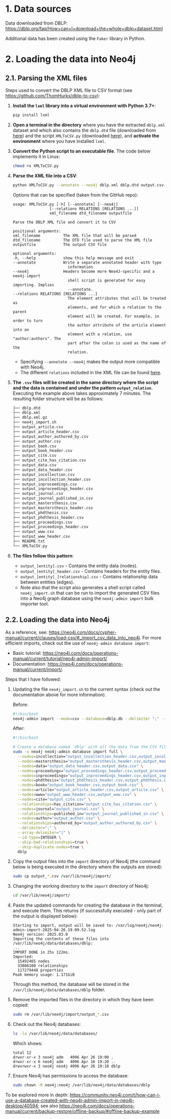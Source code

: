 # 1. Data sources

Data downloaded from DBLP: https://dblp.org/faq/How+can+I+download+the+whole+dblp+dataset.html

Additional data has been created using the `Faker` library in Python.

# 2. Loading the data into Neo4j

## 2.1. Parsing the XML files

Steps used to convert the DBLP XML file to CSV format (see https://github.com/ThomHurks/dblp-to-csv):

1. **Install the `lxml` library into a virtual environment with Python 3.7+**:
   
   ```bash
   pip install lxml
   ```

2. **Open a terminal in the directory** where you have the extracted `dblp.xml` dataset and which also contains the `dblp.dtd` file (downloaded from [here](https://dblp.org/faq/How+can+I+download+the+whole+dblp+dataset.html)) and the script `XMLToCSV.py` (downloaded [here](https://github.com/ThomHurks/dblp-to-csv)), and **activate the environment** where you have installed `lxml`.
   
3. **Convert the Python script to an executable file**. The code below implements it in Linux:
   
   ```bash
   chmod +x XMLToCSV.py
   ```

4. **Parse the XML file into a CSV**:
   
   ```bash
   python XMLToCSV.py --annotate --neo4j dblp.xml dblp.dtd output.csv --relations author:authored_by journal:published_in cite:has_citation
   ```
   
   Options that can be specified (taken from the GitHub repo):

   ```plain text
   usage: XMLToCSV.py [-h] [--annotate] [--neo4j]
                   [--relations RELATIONS [RELATIONS ...]]
                   xml_filename dtd_filename outputfile
   
   Parse the DBLP XML file and convert it to CSV
   
   positional arguments:
   xml_filename          The XML file that will be parsed
   dtd_filename          The DTD file used to parse the XML file
   outputfile            The output CSV file
   
   optional arguments:
   -h, --help            show this help message and exit
   --annotate            Write a separate annotated header with type
                           information
   --neo4j               Headers become more Neo4J-specific and a neo4j-import
                           shell script is generated for easy importing. Implies
                           --annotate.
   --relations RELATIONS [RELATIONS ...]
                           The element attributes that will be treated as
                           elements, and for which a relation to the parent
                           element will be created. For example, in order to turn
                           the author attribute of the article element into an
                           element with a relation, use "author:authors". The
                           part after the colon is used as the name of the
                           relation.
   ```

   - Specifying `--annotate --neo4j` makes the output more compatible with Neo4j.
   - The different `relations` included in the XML file can be found [here](https://dblp.org/faq/16154937.html).

5. **The `.csv` files will be created in the same directory where the script and the data is contained and under the pattern `output_relation`**. Executing the example above takes approximately 7 minutes. The resulting folder structure will be as follows:
   
   ```bash
   ├── dblp.dtd
   ├── dblp.xml
   ├── dblp.xml.gz
   ├── neo4j_import.sh
   ├── output_article.csv
   ├── output_article_header.csv
   ├── output_author_authored_by.csv
   ├── output_author.csv
   ├── output_book.csv
   ├── output_book_header.csv
   ├── output_cite.csv
   ├── output_cite_has_citation.csv
   ├── output_data.csv
   ├── output_data_header.csv
   ├── output_incollection.csv
   ├── output_incollection_header.csv
   ├── output_inproceedings.csv
   ├── output_inproceedings_header.csv
   ├── output_journal.csv
   ├── output_journal_published_in.csv
   ├── output_mastersthesis.csv
   ├── output_mastersthesis_header.csv
   ├── output_phdthesis.csv
   ├── output_phdthesis_header.csv
   ├── output_proceedings.csv
   ├── output_proceedings_header.csv
   ├── output_www.csv
   ├── output_www_header.csv
   ├── README.txt
   └── XMLToCSV.py
   ```
   
6. **The files follow this pattern**:
   
   - `output_[entity].csv` - Contains the entity data (nodes).
   - `output_[entity]_header.csv` - Contains headers for the entity files.
   - `output_[entity]_[relationship].csv` - Contains relationship data between entities (edges).
   - Note also that the script also generates a shell script called `neo4j_import.sh` that can be run to import the generated CSV files into a Neo4j graph database using the `neo4j-admin import` bulk importer tool.

## 2.2. Loading the data into Neo4j

As a reference, see: https://neo4j.com/docs/cypher-manual/current/clauses/load-csv/#_import_csv_data_into_neo4j. For more efficient imports, check out the use of `neo4j-admin database import`: 

- Basic tutorial: https://neo4j.com/docs/operations-manual/current/tutorial/neo4j-admin-import/
- Documentation: https://neo4j.com/docs/operations-manual/current/import/.



Steps that I have followed:

1. Updating the file `neo4j_import.sh` to the current syntax (check out the documentation above for more information).

   Before:

   ``` bash
   #!/bin/bash
   neo4j-admin import --mode=csv --database=dblp.db --delimiter ";" --array-delimiter "|" --id-type INTEGER --nodes:incollection "output_incollection_header.csv,output_incollection.csv" --nodes:mastersthesis "output_mastersthesis_header.csv,output_mastersthesis.csv" --nodes:data "output_data_header.csv,output_data.csv" --nodes:proceedings "output_proceedings_header.csv,output_proceedings.csv" --nodes:inproceedings "output_inproceedings_header.csv,output_inproceedings.csv" --nodes:phdthesis "output_phdthesis_header.csv,output_phdthesis.csv" --nodes:book "output_book_header.csv,output_book.csv" --nodes:article "output_article_header.csv,output_article.csv" --nodes:www "output_www_header.csv,output_www.csv" --nodes:cite "output_cite.csv" --relationships:has_citation "output_cite_has_citation.csv" --nodes:journal "output_journal.csv" --relationships:published_in "output_journal_published_in.csv" --nodes:author "output_author.csv" --relationships:authored_by "output_author_authored_by.csv"
   ```

   After:

   ```bash
   #!/bin/bash
   
   # Create a database named 'dblp' with all the data from the CSV files
   sudo -u neo4j neo4j-admin database import full \
     --nodes=incollection="output_incollection_header.csv,output_incollection.csv" \
     --nodes=mastersthesis="output_mastersthesis_header.csv,output_mastersthesis.csv" \
     --nodes=data="output_data_header.csv,output_data.csv" \
     --nodes=proceedings="output_proceedings_header.csv,output_proceedings.csv" \
     --nodes=inproceedings="output_inproceedings_header.csv,output_inproceedings.csv" \
     --nodes=phdthesis="output_phdthesis_header.csv,output_phdthesis.csv" \
     --nodes=book="output_book_header.csv,output_book.csv" \
     --nodes=article="output_article_header.csv,output_article.csv" \
     --nodes=www="output_www_header.csv,output_www.csv" \
     --nodes=cite="output_cite.csv" \
     --relationships=has_citation="output_cite_has_citation.csv" \
     --nodes=journal="output_journal.csv" \
     --relationships=published_in="output_journal_published_in.csv" \
     --nodes=author="output_author.csv" \
     --relationships=authored_by="output_author_authored_by.csv" \
     --delimiter=";" \
     --array-delimiter="|" \
     --id-type=INTEGER \
     --skip-bad-relationships=true \
     --skip-duplicate-nodes=true \
     dblp
   ```

2. Copy the output files into the `import` directory of Neo4j (the command below is being executed in the directory where the outputs are stored):

   ```bash
   sudo cp output_*.csv /var/lib/neo4j/import/
   ```

3. Changing the working directory to the `import` directory of Neo4j:

   ```bash
   cd /var/lib/neo4j/import/
   ```

4. Paste the updated commands for creating the database in the terminal, and execute them. This returns (if successfully executed - only part of the output is displayed below):

   ```
   Starting to import, output will be saved to: /var/log/neo4j/neo4j-admin-import-2025-04-26.19.09.52.log
   Neo4j version: 2025.03.0
   Importing the contents of these files into /var/lib/neo4j/data/databases/dblp:
   ...
   IMPORT DONE in 25s 122ms. 
   Imported:
     15492465 nodes
     33886108 relationships
     117279448 properties
   Peak memory usage: 1.171GiB
   ```

   Through this method, the database will be stored in the `/var/lib/neo4j/data/databases/dblp` folder.

5. Remove the imported files in the directory in which they have been copied:

   ```bash
   sudo rm /var/lib/neo4j/import/output_*.csv
   ```

6. Check out the Neo4j databases:

   ```bash
   ls -la /var/lib/neo4j/data/databases/ 
   ```

   Which shows:

   ```
   total 12
   drwxr-xr-x 3 neo4j adm   4096 Apr 26 19:00 .
   drwxr-xr-x 6 neo4j adm   4096 Apr 16 19:20 ..
   drwxrwxr-x 3 neo4j neo4j 4096 Apr 26 19:10 dblp
   ```

7. Ensure Neo4j has permissions to access the database:

   ```bash
   sudo chown -R neo4j:neo4j /var/lib/neo4j/data/databases/dblp
   ```

To be explored more in depth: https://community.neo4j.com/t/how-can-i-use-a-database-created-with-neo4j-admin-import-in-neo4j-desktop/40594; see also https://neo4j.com/docs/operations-manual/current/backup-restore/offline-backup/#offline-backup-example